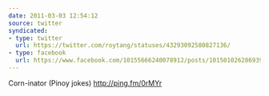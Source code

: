 ```yaml
---
date: 2011-03-03 12:54:12
source: twitter
syndicated:
- type: twitter
  url: https://twitter.com/roytang/statuses/43293092580827136/
- type: facebook
  url: https://www.facebook.com/10155666240078912/posts/10150102628693912
---
```


Corn-inator (Pinoy jokes) http://ping.fm/0rMYr